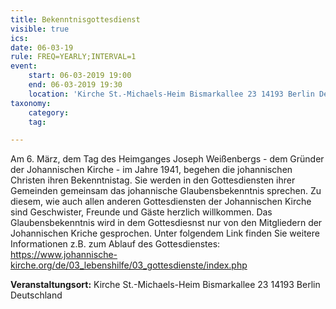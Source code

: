 ```yaml
---
title: Bekenntnisgottesdienst
visible: true
ics: 
date: 06-03-19
rule: FREQ=YEARLY;INTERVAL=1
event:
	start: 06-03-2019 19:00
	end: 06-03-2019 19:30
	location: 'Kirche St.-Michaels-Heim Bismarkallee 23 14193 Berlin Deutschland'
taxonomy:
	category: 
	tag: 

---
```

Am 6. März, dem Tag des Heimganges Joseph Weißenbergs - dem Gründer der Johannischen Kirche - im Jahre 1941, begehen die johannischen Christen ihren Bekenntnistag. Sie werden in den Gottesdiensten ihrer Gemeinden gemeinsam das johannische Glaubensbekenntnis sprechen.
Zu diesem, wie auch allen anderen Gottesdiensten der Johannischen Kirche sind Geschwister, Freunde und Gäste herzlich willkommen. Das Glaubensbekenntnis wird in dem Gottesdiesnst nur von den Mitgliedern der Johannischen Kriche gesprochen. Unter folgendem Link finden Sie weitere Informationen z.B. zum Ablauf des Gottesdienstes: https://www.johannische-kirche.org/de/03_lebenshilfe/03_gottesdienste/index.php


**Veranstaltungsort:** Kirche St.-Michaels-Heim
Bismarkallee 23
14193 Berlin
Deutschland

